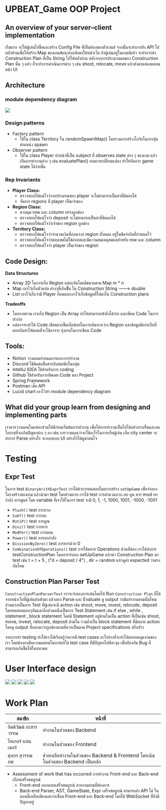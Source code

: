 # **UPBEAT_Game OOP Project**

## **An overview of your server–client implementation**

เริ่มแรก จะให้ผู้เล่นใส่ชื่อและสร้าง Config File ที่เป็นห้องของตัวเกมส์ จากนั้นจะทำการยิง API ไปหลังบ้านเพื่อให้สร้าง Map ของเกมส์และส่งกลับมาให้หน้าเว็บ ถ้าผู้เล่นอยู่ในเกมส์แล้ว จะทำการส่ง Construction Plan ที่เป็น String ไปให้หลังบ้าน หลังจากการประมวลผลของ Construction Plan นั้น ๆ แล้ว ก็จะทำการดำเนินการต่าง ๆ เช่น shoot, relocate, move แล้วส่งมาแสดงผลบนหน้า UI

## **Architecture**

### **module dependency diagram**

![](Blank_diagram.png)

### **Design patterns**

- Factory pattern
  - ใช้ใน class Territory ใน randomSpawnMap() โดยรวมการสร้างโลจิกในการสุ่มตำแหน่ง spawn
- Observer pattern
  - ใช้ใน class Player ทำหน้าที่เป็น subject ที่ observes state ต่าง ๆ ของเกม แล้วเปิดการทำงานต่าง ๆ เช่น evaluatePlan() ตามการเปลี่ยนแปลง ทำให้จัดการ game state ได้ง่ายขึ้น

### **Rep Invariants**

- **Player Class:**
  - ตรวจสอบให้แน่ใจว่างบประมาณของ player จะไม่สามารถเป็นค่าที่ติดลบได้
  - จัดการ regions ที่ player เป็นเจ้าของ
- **Region Class:**
  - ควบคุม row และ column อย่างถูกต้อง
  - ตรวจสอบให้แน่ใจว่า deposit จะไม่สามารถเป็นค่าที่ติดลบได้
  - ตรวจสอบให้แน่ใจว่าเจ้าของ region ถูกต้อง
- **Territory Class:**
  - ตรวจสอบให้แน่ใจว่าจำนวนเงินที่ถอนจาก region ทั้งหมด อยู่ในขีดจำกัดที่กำหนดไว้
  - ตรวจสอบให้แน่ใจว่าขอบเขตไม่ใช่ค่าลบและมีความสมเหตุสมผลสำหรับ row และ column
  - ตรวจสอบให้แน่ใจว่า player เป็นเจ้าของ region

## **Code Design:**

**Data Structures**

- Array 2D ในการเก็บ Region แต่ละอันโดยมีขนาดตาม Map m \* n
- Map เอาไว้เก็บตัวแปล ต่างๆที่เกิดขึั้น ใน Construction String ———> double
- List เอาไว้เก็บว่ามี Player กี่คนและเอาไว้เก็บข้อมูลที่ใส่มาใน Construction plans

**Tradeoffs**

- โดยภาพรวม เราเก็บ Region เป็น Array ทำให้สามารถเข้าถึงได้ง่าย และเขียน Code ในการทำง่าย
- เเต่อาจจะทำให้ Code เขียนยากขี้นเล็กน้อยในการเดินระหว่าง Region และข้อมูลมีการเก็บที่แยกกันทำให้ตอนที่จะใช้อาจจะ ยุ่งยากในการเขียน Code

## **Tools:**

- Notion วางแผนกำหนดการและการทำงาน
- Discord ใช้ติดต่อสื่อสารกับสมาชิกในกลุ่ม
- IntelliJ IDEA ใช้สำหรับการ coding
- Github ใช้สำหรับการอัพเดท Code ของ Project
- Spring Framework
- Postman เช็ค API
- Lucid chart เอาไว้ทำ module dependency diagram

## **What did your group learn from designing and implementing parts**

เราควรวางแผนในแต่ละส่วนให้ดีก่อนเริ่มต้นการทำงาน เพื่อให้การทำงานเป็นไปได้อย่างราบรื่นและลดโอกาสที่จะเกิดปัญหาต่าง ๆ ลง เช่น การวางแผนว่าจะใช้อะไรในการเก็บผู้เล่น เก็บ city center จะทำการ Parse อย่างไร จะออกแบบ UI อย่างไรให้ดูน่าสนใจ

# **Testing**

## Expr Test

ในการ test `BinaryArithExprTest` เราได้ทำการทดสอบโดยการสร้าง `setUpGame` เพื่อจำลองโครงสร้างของเกม แล้วนำมา test โดยส่วนแรก เราได้ test การคำนวนบวก ลบ คูน หาร mod ยกกำลัง หารศูนย์
โดย variable ที่เราใช้ในการ test จะมี 0, 1, -1, 1000, 1001, -1000, -1001

- `Plush()` test การบวก
- `SubT()` test การลบ
- `MutiP()` test การคูณ
- `Divi()` test การหาร
- `ModPer()` test การมอด
- `Power()` test การยกกำลัง
- `DivisionByZero()` test การหารด้วย 0
- `CombinationOfOperations()` test การใช้หลาย Operations
  ส่วนที่สอง เราได้ทำการ testConstructionPlan โดยการจำลอง setUpGame แล้วนำ Construction Plan มา test เช่น t = t + 5 , ("d = deposit / 4") , dir = random แล้วดูค่า expected ว่าตรงกันไหม

## Construction Plan Parser Test

`ConstructionPlanParserTest` เราจะจำลองการเล่นโดยให้ Run `Construction Plan` ที่ได้จากหน้าเว็บที่ผู้เล่นส่งเข้ามา แล้วลอง Parse และ Evaluate ดู output ว่ามันทำงานตามนั้นไหม
ส่วนแรกเป็นการ Test ที่ผู้เล่นจะมี action เช่น shoot, move, invest, relocate, deposit โดยทดสอบแยกๆกันและอีกส่วนหนึ่งเป็นการ Test Statement เช่น if else , while , statement , block statement โดยมี Statement อยู่ด้านในเป็น action ที่เป็นเช่น shoot, move, invest, relocate, deposit ด้านใน รวมถึงเป็น block statement ที่มีหลาย action โดยดู output ที่ออกมาว่าถูกต้องตามที่ควรเป็นตาม Project specifications หรือป่าว

จากการทำ testing ทำให้เราได้เรียนรู้ว่าควรมี test cases อะไรบ้างที่จะทำให้ครอบคลุมงานของเรา โดยต้องอาศัยความอดทนในการแก้ไข test case ที่มีปัญหาไปทีละจุด เพื่อป้องกัน Bug ที่สามารถเกิดขึ้นได้ในอนาคต

# **User Interface design**

![](ui_pic/main_menu.png)
![](ui_pic/instruction.png)
![](ui_pic/config.png)
![](ui_pic/game1.png)
![](ui_pic/game2.png)

# **Work Plan**

| สมาชิก               | หน้าที่                                                                      |
| -------------------- | ---------------------------------------------------------------------------- |
| กิตติวัฒน์ ยะสารวรรณ | ทำงานในส่วนของ Backend                                                       |
| ไทเกอร์ แทนเนอร์     | ทำงานในส่วนของ Frontend                                                      |
| ศุภกร สุวรรณภพ       | ช่วยเหลือทำงานในส่วนของ Backend & Frontend โดยเน้นในส่วนของ Backend เป็นหลัก |

- Assessment of work that has occurred
  การทำงาน Front-end และ Back-end เกือบเสร็จสมบูรณ์
  - Front-end ออกแบบเสร็จสมบูรณ์ สวยงามตามที่ต้องการ
  - Back-end Parser, AST, GameState, Expr เสร็จสมบูรณ์ สามารถส่ง API ได้
  ในตอนนี้เหลือเพียงแค่การเชื่อม Front-end และ Back-end โดยใช้ WebSocket ที่ยังมีปัญหาอยู่
